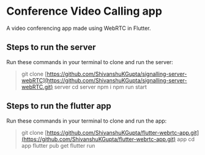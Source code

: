 # Conference Video Calling app

A video conferencing app made using WebRTC in Flutter.

## Steps to run the server

Run these commands in your terminal to clone and run the server:
> git clone [https://github.com/ShivanshuKGupta/signalling-server-webRTC](https://github.com/ShivanshuKGupta/signalling-server-webRTC.git) server
> cd server
> npm i
> npm run start

## Steps to run the flutter app

Run these commands in your terminal to clone and run the app:
> git clone [https://github.com/ShivanshuKGupta/flutter-webrtc-app.git](https://github.com/ShivanshuKGupta/flutter-webrtc-app.git) app
> cd app
> flutter pub get
> flutter run
